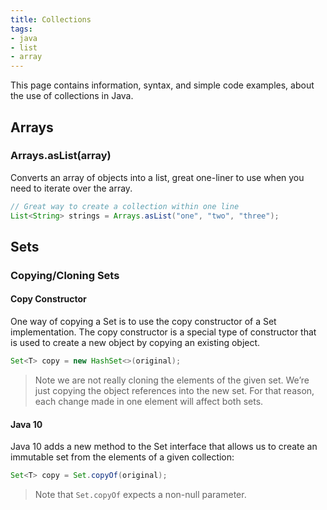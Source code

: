 ```yaml
---
title: Collections
tags:
- java
- list
- array
---
```


This page contains information, syntax, and simple code examples, about the use of collections in Java.

## Arrays

### Arrays.asList(array)

Converts an array of objects into a list, great one-liner to use when you need to iterate over the array.

```java
// Great way to create a collection within one line
List<String> strings = Arrays.asList("one", "two", "three");
```

## Sets

### Copying/Cloning Sets

#### Copy Constructor

One way of copying a Set is to use the copy constructor of a Set implementation. 
The copy constructor is a special type of constructor that is used to create a new object by copying an existing object.

```java
Set<T> copy = new HashSet<>(original);
```

> Note we are not really cloning the elements of the given set. 
> We’re just copying the object references into the new set. 
> For that reason, each change made in one element will affect both sets. 

#### Java 10

Java 10 adds a new method to the Set interface that allows us to create an immutable set from the elements of a given collection:

```java
Set<T> copy = Set.copyOf(original);
```
> Note that `Set.copyOf` expects a non-null parameter.

